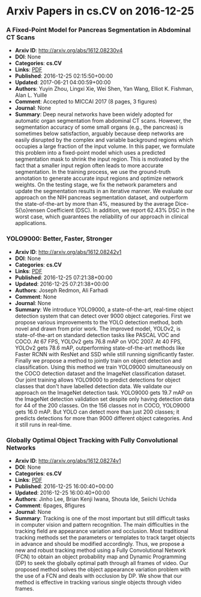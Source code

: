 # Arxiv Papers in cs.CV on 2016-12-25
### A Fixed-Point Model for Pancreas Segmentation in Abdominal CT Scans
- **Arxiv ID**: http://arxiv.org/abs/1612.08230v4
- **DOI**: None
- **Categories**: **cs.CV**
- **Links**: [PDF](http://arxiv.org/pdf/1612.08230v4)
- **Published**: 2016-12-25 02:15:50+00:00
- **Updated**: 2017-06-21 04:00:59+00:00
- **Authors**: Yuyin Zhou, Lingxi Xie, Wei Shen, Yan Wang, Elliot K. Fishman, Alan L. Yuille
- **Comment**: Accepted to MICCAI 2017 (8 pages, 3 figures)
- **Journal**: None
- **Summary**: Deep neural networks have been widely adopted for automatic organ segmentation from abdominal CT scans. However, the segmentation accuracy of some small organs (e.g., the pancreas) is sometimes below satisfaction, arguably because deep networks are easily disrupted by the complex and variable background regions which occupies a large fraction of the input volume. In this paper, we formulate this problem into a fixed-point model which uses a predicted segmentation mask to shrink the input region. This is motivated by the fact that a smaller input region often leads to more accurate segmentation. In the training process, we use the ground-truth annotation to generate accurate input regions and optimize network weights. On the testing stage, we fix the network parameters and update the segmentation results in an iterative manner. We evaluate our approach on the NIH pancreas segmentation dataset, and outperform the state-of-the-art by more than 4%, measured by the average Dice-S{\o}rensen Coefficient (DSC). In addition, we report 62.43% DSC in the worst case, which guarantees the reliability of our approach in clinical applications.



### YOLO9000: Better, Faster, Stronger
- **Arxiv ID**: http://arxiv.org/abs/1612.08242v1
- **DOI**: None
- **Categories**: **cs.CV**
- **Links**: [PDF](http://arxiv.org/pdf/1612.08242v1)
- **Published**: 2016-12-25 07:21:38+00:00
- **Updated**: 2016-12-25 07:21:38+00:00
- **Authors**: Joseph Redmon, Ali Farhadi
- **Comment**: None
- **Journal**: None
- **Summary**: We introduce YOLO9000, a state-of-the-art, real-time object detection system that can detect over 9000 object categories. First we propose various improvements to the YOLO detection method, both novel and drawn from prior work. The improved model, YOLOv2, is state-of-the-art on standard detection tasks like PASCAL VOC and COCO. At 67 FPS, YOLOv2 gets 76.8 mAP on VOC 2007. At 40 FPS, YOLOv2 gets 78.6 mAP, outperforming state-of-the-art methods like Faster RCNN with ResNet and SSD while still running significantly faster. Finally we propose a method to jointly train on object detection and classification. Using this method we train YOLO9000 simultaneously on the COCO detection dataset and the ImageNet classification dataset. Our joint training allows YOLO9000 to predict detections for object classes that don't have labelled detection data. We validate our approach on the ImageNet detection task. YOLO9000 gets 19.7 mAP on the ImageNet detection validation set despite only having detection data for 44 of the 200 classes. On the 156 classes not in COCO, YOLO9000 gets 16.0 mAP. But YOLO can detect more than just 200 classes; it predicts detections for more than 9000 different object categories. And it still runs in real-time.



### Globally Optimal Object Tracking with Fully Convolutional Networks
- **Arxiv ID**: http://arxiv.org/abs/1612.08274v1
- **DOI**: None
- **Categories**: **cs.CV**
- **Links**: [PDF](http://arxiv.org/pdf/1612.08274v1)
- **Published**: 2016-12-25 16:00:40+00:00
- **Updated**: 2016-12-25 16:00:40+00:00
- **Authors**: Jinho Lee, Brian Kenji Iwana, Shouta Ide, Seiichi Uchida
- **Comment**: 6pages, 8figures
- **Journal**: None
- **Summary**: Tracking is one of the most important but still difficult tasks in computer vision and pattern recognition. The main difficulties in the tracking field are appearance variation and occlusion. Most traditional tracking methods set the parameters or templates to track target objects in advance and should be modified accordingly. Thus, we propose a new and robust tracking method using a Fully Convolutional Network (FCN) to obtain an object probability map and Dynamic Programming (DP) to seek the globally optimal path through all frames of video. Our proposed method solves the object appearance variation problem with the use of a FCN and deals with occlusion by DP. We show that our method is effective in tracking various single objects through video frames.



